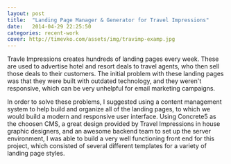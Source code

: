 ```yaml
---
layout: post
title:  "Landing Page Manager & Generator for Travel Impressions"
date:   2014-04-29 22:25:50
categories: recent-work
cover: http://timevko.com/assets/img/travimp-examp.jpg
---
```


Travle Impressions creates hundreds of landing pages every week. These are used to advertise hotel and resort deals to travel agents, who then sell those deals to their customers. The initial problem with these landing pages was that they were built with outdated technology, and they weren't responsive, which can be very unhelpful for email marketing campaigns.

In order to solve these problems, I suggested using a content management system to help build and organize all of the landing pages, to which we would build a modern and responsive user interface. Using Concrete5 as the choosen CMS, a great design provided by Travel Impressions in house graphic designers, and an awesome backend team to set up the server environment, I was able to build a very well functioning front end for this project, which consisted of several different templates for a variety of landing page styles.